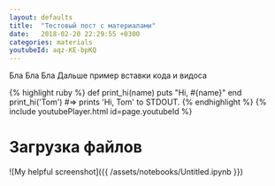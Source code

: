 ```yaml
---
layout: defaults
title:  "Тестовый пост с материалами"
date:   2018-02-20 22:29:55 +0300
categories: materials
youtubeId: aqz-KE-bpKQ
---
```

Бла Бла Бла
Дальше пример вставки кода и видоса

{% highlight ruby %}
def print_hi(name)
  puts "Hi, #{name}"
end
print_hi('Tom')
#=> prints 'Hi, Tom' to STDOUT.
{% endhighlight %}
{% include youtubePlayer.html id=page.youtubeId %}

 # Загрузка файлов
 ![My helpful screenshot]({{ /assets/notebooks/Untitled.ipynb }})